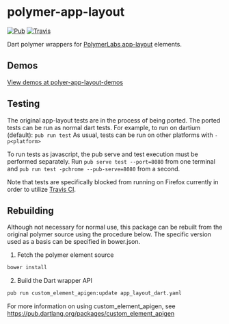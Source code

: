 # polymer-app-layout

[![Pub](https://img.shields.io/pub/v/polymer_app_layout.svg?maxAge=2592000?style=flat-square)](https://pub.dartlang.org/packages/polymer_app_layout)
[![Travis](https://img.shields.io/travis/ilikerobots/polymer-app-layout.svg?maxAge=2592000?style=flat-square)](https://travis-ci.org/ilikerobots/polymer-app-layout)

Dart polymer wrappers for [PolymerLabs app-layout](https://github.com/PolymerLabs/app-layout) elements.

## Demos

[View demos at polyer-app-layout-demos](http://ilikerobots.github.io/polymer-app-layout-demos/)

## Testing

The original app-layout tests are in the process of being ported.  The ported tests can be run as normal dart tests.  For example, to run on dartium (default): ```pub run test```  As usual, tests can be run on other platforms with ```-p<platform>```

To run tests as javascript, the pub serve and test execution must be performed separately. Run ```pub serve test --port=8080``` from one terminal and ```pub run test -pchrome --pub-serve=8080``` from a second.

Note that tests are specifically blocked from running on Firefox currently in order to utilize [Travis CI](https://pub.dartlang.org/packages/polymer_app_layout).


## Rebuilding

Although not necessary for normal use, this package can be rebuilt from the original polymer source using the procedure
below.  The specific version used as a basis can be specified in bower.json.

1. Fetch the polymer element source
```sh
bower install
```

2. Build the Dart wrapper API

```sh
pub run custom_element_apigen:update app_layout_dart.yaml
```

For more information on using custom_element_apigen, see <https://pub.dartlang.org/packages/custom_element_apigen>

